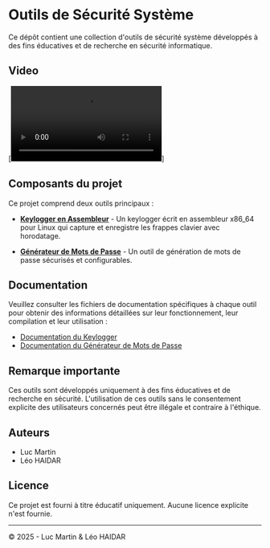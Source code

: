 # Outils de Sécurité Système

Ce dépôt contient une collection d'outils de sécurité système développés à des fins éducatives et de recherche en sécurité informatique.

## Video

[![Vidéo de présentation](video.mp4)]

## Composants du projet

Ce projet comprend deux outils principaux :

- **[Keylogger en Assembleur](./keylog.md)** - Un keylogger écrit en assembleur x86_64 pour Linux qui capture et enregistre les frappes clavier avec horodatage.

- **[Générateur de Mots de Passe](./passwordgen.md)** - Un outil de génération de mots de passe sécurisés et configurables.

## Documentation

Veuillez consulter les fichiers de documentation spécifiques à chaque outil pour obtenir des informations détaillées sur leur fonctionnement, leur compilation et leur utilisation :

- [Documentation du Keylogger](./keylog.md)
- [Documentation du Générateur de Mots de Passe](./passwordgen.md)

## Remarque importante

Ces outils sont développés uniquement à des fins éducatives et de recherche en sécurité. L'utilisation de ces outils sans le consentement explicite des utilisateurs concernés peut être illégale et contraire à l'éthique.

## Auteurs

- Luc Martin
- Léo HAIDAR

## Licence

Ce projet est fourni à titre éducatif uniquement. Aucune licence explicite n'est fournie.

---

© 2025 - Luc Martin & Léo HAIDAR